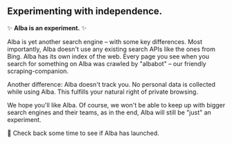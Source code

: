 ## Experimenting with independence.

✨ **Alba is an experiment.** ✨

Alba is yet another search engine – with some key differences. Most importantly, Alba doesn't use any existing search APIs like the ones from Bing. Alba has its own index of the web. Every page you see when you search for something on Alba was crawled by "albabot" – our friendly scraping-companion.

Another difference: Alba doesn't track you. No personal data is collected while using Alba. This fulfills your natural right of private browsing.

We hope you'll like Alba. Of course, we won't be able to keep up with bigger search engines and their teams, as in the end, Alba will still be "just" an experiment.

🚀 Check back some time to see if Alba has launched.
